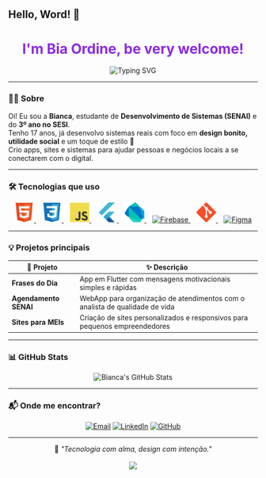 ## Hello, Word! 💜

<h1 align="center" style="color:#8A2BE2;">I'm Bia Ordine, be very welcome!</h1>
<p align="center">
  <img src="https://readme-typing-svg.demolab.com?font=Fira+Code&duration=3000&pause=500&color=FF69B4&center=true&vCenter=true&width=380&lines=Dev+em+formação;Criativa+e+curiosa;Tecnologia+com+propósito+💡" alt="Typing SVG" />
</p>

---

### 💁‍♀️ Sobre

Oi! Eu sou a **Bianca**, estudante de **Desenvolvimento de Sistemas (SENAI)** e do **3º ano no SESI**.  
Tenho 17 anos, já desenvolvo sistemas reais com foco em **design bonito, utilidade social** e um toque de estilo 💖  
Crio apps, sites e sistemas para ajudar pessoas e negócios locais a se conectarem com o digital.  

---

### 🛠️ Tecnologias que uso

<div align="center">

<a href="https://developer.mozilla.org/pt-BR/docs/Web/HTML" target="_blank">
  <img height="40" src="https://raw.githubusercontent.com/devicons/devicon/master/icons/html5/html5-original.svg" alt="HTML5" />
</a>&nbsp;&nbsp;
<a href="https://developer.mozilla.org/pt-BR/docs/Web/CSS" target="_blank">
  <img height="40" src="https://raw.githubusercontent.com/devicons/devicon/master/icons/css3/css3-original.svg" alt="CSS3" />
</a>&nbsp;&nbsp;
<a href="https://developer.mozilla.org/pt-BR/docs/Web/JavaScript" target="_blank">
  <img height="40" src="https://raw.githubusercontent.com/devicons/devicon/master/icons/javascript/javascript-original.svg" alt="JavaScript" />
</a>&nbsp;&nbsp;
<a href="https://flutter.dev" target="_blank">
  <img height="40" src="https://raw.githubusercontent.com/devicons/devicon/master/icons/flutter/flutter-original.svg" alt="Flutter" />
</a>&nbsp;&nbsp;
<a href="https://dart.dev" target="_blank">
  <img height="40" src="https://raw.githubusercontent.com/devicons/devicon/master/icons/dart/dart-original.svg" alt="Dart" />
</a>&nbsp;&nbsp;
<a href="https://firebase.google.com/" target="_blank">
  <img height="40" src="https://www.vectorlogo.zone/logos/firebase/firebase-icon.svg" alt="Firebase" />
</a>&nbsp;&nbsp;
<a href="https://git-scm.com" target="_blank">
  <img height="40" src="https://raw.githubusercontent.com/devicons/devicon/master/icons/git/git-original.svg" alt="Git" />
</a>&nbsp;&nbsp;
<a href="https://www.figma.com" target="_blank">
  <img height="40" src="https://www.vectorlogo.zone/logos/figma/figma-icon.svg" alt="Figma" />
</a>

</div>

---

### 💡 Projetos principais

| 💼 Projeto | ✨ Descrição |
|-----------|-------------|
| **Frases do Dia** | App em Flutter com mensagens motivacionais simples e rápidas |
| **Agendamento SENAI** | WebApp para organização de atendimentos com o analista de qualidade de vida |
| **Sites para MEIs** | Criação de sites personalizados e responsivos para pequenos empreendedores |

---

### 📊 GitHub Stats

<div align="center">

![Bianca's GitHub Stats](https://github-readme-stats.vercel.app/api?username=biancaordine&show_icons=true&theme=rose_pine&title_color=FF69B4&icon_color=FF69B4&text_color=ffffff&bg_color=00000000)

</div>

---

### 📬 Onde me encontrar?

<div align="center">

[![Email](https://img.shields.io/badge/-Email-FF69B4?style=for-the-badge&logo=gmail&logoColor=white)](mailto:bianca.ordine@gmail.com)
[![LinkedIn](https://img.shields.io/badge/-LinkedIn-FF69B4?style=for-the-badge&logo=linkedin&logoColor=white)](https://www.linkedin.com/in/bianca-ordine/)
[![GitHub](https://img.shields.io/badge/-GitHub-FF69B4?style=for-the-badge&logo=github&logoColor=white)](https://github.com/biancaordine)

</div>

---

<p align="center">
💫 <i>"Tecnologia com alma, design com intenção."</i>  
<br/><br/>
<img src="https://capsule-render.vercel.app/api?type=wave&color=FF69B4&height=100&section=footer"/>
</p>

